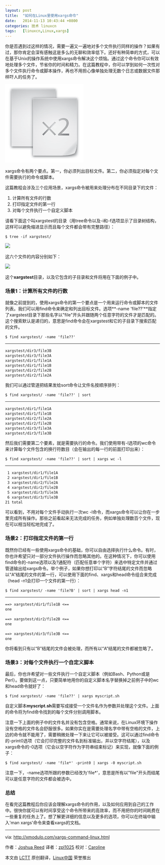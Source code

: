 ```yaml
---
layout: post
title:	"如何在Linux里使用xargs命令"
date:	2014-11-13 10:43:44 +0800 
categories:	技术 linuxcn 
tags:	[linuxcn,Linux,xargs]
---
```



你是否遇到过这样的情况，需要一遍又一遍地对多个文件执行同样的操作？如果有过，那你肯定会深有感触这是多么的无聊和效率低下。还好有种简单的方式，可以在基于Unix的操作系统中使用xargs命令解决这个烦恼。通过这个命令你可以有效地处理多个文件，节省你的时间和精力。在这篇教程中，你可以学到如何一次性对多个文件执行命令或脚本操作，再也不用担心像单独处理无数个日志或数据文件那样吓人的任务了。


![](/Asserts/Images/album/201411/13/104159mkcthh5ttcdmk4m1.jpg)


xargs命令有两个要点。第一，你必须列出目标文件。第二，你必须指定对每个文件需要执行的命令或脚本。


这篇教程会涉及三个应用场景，xargs命令被用来处理分布在不同目录下的文件：


1. 计算所有文件的行数
2. 打印指定文件的第一行
3. 对每个文件执行一个自定义脚本


请看下面这个叫xargstest的目录（用tree命令以及-i和-f选项显示了目录树结构，这样可以避免缩进显示而且每个文件都会带有完整路径）：



```
$ tree -if xargstest/ 

```

[![](https://camo.githubusercontent.com/c4ef63ddcd2a7eefa33a66d4d73a2903398ecfb9/68747470733a2f2f6661726d332e737461746963666c69636b722e636f6d2f323934322f31353333343938353938315f636531613139326465662e6a7067)](https://camo.githubusercontent.com/c4ef63ddcd2a7eefa33a66d4d73a2903398ecfb9/68747470733a2f2f6661726d332e737461746963666c69636b722e636f6d2f323934322f31353333343938353938315f636531613139326465662e6a7067)


这六个文件的内容分别如下：


[![](https://camo.githubusercontent.com/e6eb1c67bfc8fd769859d17e8cea8808932bfbb1/68747470733a2f2f6661726d342e737461746963666c69636b722e636f6d2f333838322f31353334363238373636325f613330383461386534665f6f2e706e67)](https://camo.githubusercontent.com/e6eb1c67bfc8fd769859d17e8cea8808932bfbb1/68747470733a2f2f6661726d342e737461746963666c69636b722e636f6d2f333838322f31353334363238373636325f613330383461386534665f6f2e706e67)


这个**xargstest**目录，以及它包含的子目录和文件将用在下面的例子中。


### 场景1：计算所有文件的行数


就像之前提到的，使用xargs命令的第一个要点是一个用来运行命令或脚本的文件列表。我们可以用find命令来确定和列出目标文件。选项**-name 'file??'**指定了xargstest目录下那些名字以"file"开头并跟随两个任意字符的文件才是匹配的。这个搜索默认是递归的，意思是find命令会在xargstest和它的子目录下搜索匹配的文件。



```
$ find xargstest/ -name 'file??' 

```



---



```
xargstest/dir3/file3B
xargstest/dir3/file3A
xargstest/dir1/file1A
xargstest/dir1/file1B
xargstest/dir2/file2B
xargstest/dir2/file2A

```

我们可以通过管道把结果发给sort命令让文件名按顺序排列：



```
$ find xargstest/ -name 'file??' | sort 

```



---



```
xargstest/dir1/file1A
xargstest/dir1/file1B
xargstest/dir2/file2A
xargstest/dir2/file2B
xargstest/dir3/file3A
xargstest/dir3/file3B

```

然后我们需要第二个要素，就是需要执行的命令。我们使用带有-l选项的wc命令来计算每个文件包含的换行符数目（会在输出的每一行的前面打印出来）：



```
$ find xargstest/ -name 'file??' | sort | xargs wc -l 

```



---



```
 1 xargstest/dir1/file1A
 2 xargstest/dir1/file1B
 3 xargstest/dir2/file2A
 4 xargstest/dir2/file2B
 5 xargstest/dir3/file3A
 6 xargstest/dir3/file3B
21 total

```

可以看到，不用对每个文件手动执行一次wc -l命令，而xargs命令可以让你在一步里完成所有操作。那些之前看起来无法完成的任务，例如单独处理数百个文件，现在可以相当轻松地完成了。


### 场景2：打印指定文件的第一行


既然你已经有一些使用xargs命令的基础，你可以自由选择执行什么命令。有时，你也许希望只对一部分文件执行操作而忽略其他的。在这种情况下，你可以使用find命令的-name选项以及?通配符（匹配任意单个字符）来选中特定文件并通过管道输出给xargs命令。举个例子，如果你想打印以“B”字符结尾的文件而忽略以“A”结尾的文件的第一行，可以使用下面的find、xargs和head命令组合来完成（head -n1会打印一个文件的第一行）：



```
$ find xargstest/ -name 'file?B' | sort | xargs head -n1 

```



---



```
==> xargstest/dir1/file1B <==
one

==> xargstest/dir2/file2B <==
one

==> xargstest/dir3/file3B <==
one

```

你将看到只有以“B”结尾的文件会被处理，而所有以“A”结尾的文件都被忽略了。


### 场景3：对每个文件执行一个自定义脚本


最后，你也许希望对一些文件执行一个自定义脚本（例如Bash、Python或是Perl）。要做到这一点，只要简单地用你的自定义脚本名字替换掉之前例子中的wc和head命令就好了：



```
$ find xargstest/ -name 'file??' | xargs myscript.sh 

```

自定义脚本**myscript.sh**需要写成接受一个文件名作为参数并处理这个文件。上面的命令将为find命令找到的每个文件分别调用脚本。


注意一下上面的例子中的文件名并没有包含空格。通常来说，在Linux环境下操作没有空格的文件名会舒服很多。如果你实在是需要处理名字中带有空格的文件，上边的命令就不能用了，需要稍微处理一下来让它可以被接受。这可以通过find命令的-print0选项（它会打印完整的文件名到标准输出，并以空字符结尾），以及xargs命令的-0选项（它会以空字符作为字符串结束标记）来实现，就像下面的例子：



```
$ find xargstest/ -name 'file*' -print0 | xargs -0 myscript.sh 

```

注意一下，-name选项所跟的参数已经改为'file\*'，意思是所有以"file"开头而结尾可以是任意字符的文件都会被选中。


### 总结


在看完这篇教程后你应该会理解xargs命令的作用，以及如何应用到自己的工作中。很快你就可以有时间享受这个命令所带来的高效率，而不用把你的时间耗费在一些重复的任务上了。想了解更详细的信息以及更多的选项，你可以在终端中输入'man xargs'命令来查看xargs的文档。




---


via: <http://xmodulo.com/xargs-command-linux.html>


作者：[Joshua Reed](http://xmodulo.com/author/joshua) 译者：[zpl1025](https://github.com/zpl1025) 校对：[Caroline](https://github.com/carolinewuyan)


本文由 [LCTT](https://github.com/LCTT/TranslateProject) 原创翻译，[Linux中国](http://linux.cn/) 荣誉推出

